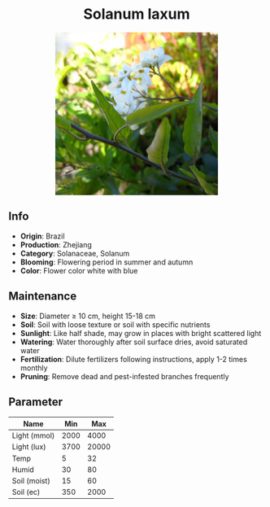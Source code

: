 <h1 align='center'>Solanum laxum</h1>
<p align="center">
    <img 
        align='center'
        width='320'
        src="../images/solanum laxum.png" 
        alt='Solanum laxum' />
</p>

## Info

 - **Origin**: Brazil
 - **Production**: Zhejiang
 - **Category**: Solanaceae, Solanum
 - **Blooming**: Flowering period in summer and autumn
 - **Color**: Flower color white with blue

## Maintenance

 - **Size**: Diameter ≥ 10 cm, height 15-18 cm
 - **Soil**: Soil with loose texture or soil with specific nutrients
 - **Sunlight**: Like half shade, may grow in places with bright scattered light
 - **Watering**: Water thoroughly after soil surface dries, avoid saturated water
 - **Fertilization**: Dilute fertilizers following instructions, apply 1-2 times monthly
 - **Pruning**: Remove dead and pest-infested branches frequently

## Parameter

| Name         | Min  | Max   |
|--------------|------|-------|
| Light (mmol) | 2000 | 4000  |
| Light (lux)  | 3700 | 20000 |
| Temp         | 5    | 32    |
| Humid        | 30   | 80    |
| Soil (moist) | 15   | 60    |
| Soil (ec)    | 350  | 2000  |